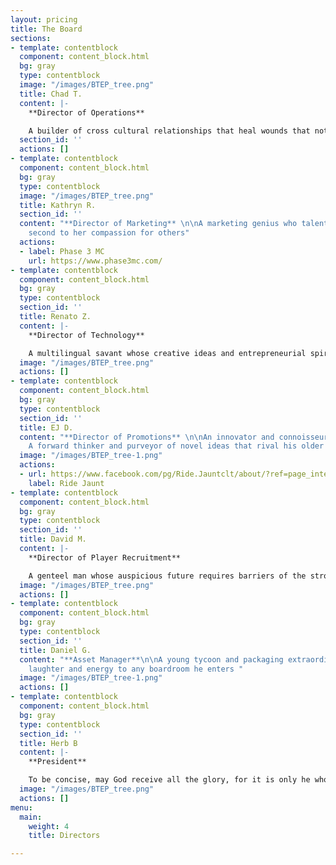 ```yaml
---
layout: pricing
title: The Board
sections:
- template: contentblock
  component: content_block.html
  bg: gray
  type: contentblock
  image: "/images/BTEP_tree.png"
  title: Chad T.
  content: |-
    **Director of Operations**

    A builder of cross cultural relationships that heal wounds that not only increase the currency of social capital, but manufacture enduring change
  section_id: ''
  actions: []
- template: contentblock
  component: content_block.html
  bg: gray
  type: contentblock
  image: "/images/BTEP_tree.png"
  title: Kathryn R.
  section_id: ''
  content: "**Director of Marketing** \n\nA marketing genius who talents only fall
    second to her compassion for others"
  actions:
  - label: Phase 3 MC
    url: https://www.phase3mc.com/
- template: contentblock
  component: content_block.html
  bg: gray
  type: contentblock
  section_id: ''
  title: Renato Z.
  content: |-
    **Director of Technology**

    A multilingual savant whose creative ideas and entrepreneurial spirit flourish everyday
  image: "/images/BTEP_tree.png"
  actions: []
- template: contentblock
  component: content_block.html
  bg: gray
  type: contentblock
  section_id: ''
  title: EJ D.
  content: "**Director of Promotions** \n\nAn innovator and connoisseur of transportation.
    A forward thinker and purveyor of novel ideas that rival his older counterparts."
  image: "/images/BTEP_tree-1.png"
  actions:
  - url: https://www.facebook.com/pg/Ride.Jauntclt/about/?ref=page_internal
    label: Ride Jaunt
- template: contentblock
  component: content_block.html
  bg: gray
  type: contentblock
  section_id: ''
  title: David M.
  content: |-
    **Director of Player Recruitment**

    A genteel man whose auspicious future requires barriers of the strongest material, to slow the hoards of individuals clamoring for his services
  image: "/images/BTEP_tree.png"
  actions: []
- template: contentblock
  component: content_block.html
  bg: gray
  type: contentblock
  section_id: ''
  title: Daniel G.
  content: "**Asset Manager**\n\nA young tycoon and packaging extraordinaire who brings
    laughter and energy to any boardroom he enters "
  image: "/images/BTEP_tree-1.png"
  actions: []
- template: contentblock
  component: content_block.html
  bg: gray
  type: contentblock
  section_id: ''
  title: Herb B
  content: |-
    **President**

    To be concise, may God receive all the glory, for it is only he who lets my actions speak louder than my words
  image: "/images/BTEP_tree.png"
  actions: []
menu:
  main:
    weight: 4
    title: Directors

---
```

